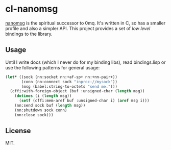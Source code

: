 cl-nanomsg
==========
[nanomsg](http://nanomsg.org/index.html) is the spiritual successor to 0mq. It's
written in C, so has a smaller profile and also a simpler API. This project
provides a set of *low level* bindings to the library.

## Usage

Until I write docs (which I never do for my binding libs), read bindings.lisp or
use the following patterns for general usage:

```lisp
(let* ((sock (nn:socket nn:+af-sp+ nn:+nn-pair+))
       (conn (nn:connect sock "inproc://mysock"))
       (msg (babel:string-to-octets "send me.")))
  (cffi:with-foreign-object (buf :unsigned-char (length msg))
    (dotimes (i (length msg))
      (setf (cffi:mem-aref buf :unsigned-char i) (aref msg i)))
    (nn:send sock buf (length msg))
    (nn:shutdown sock conn)
    (nn:close sock)))
```

## License

MIT.

